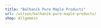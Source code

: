 ```yaml
---
title: "Balhanik Pure Maple Products"
url: /wilson/balhanik-pure-maple-products/
shop: Allgemein
---
```

